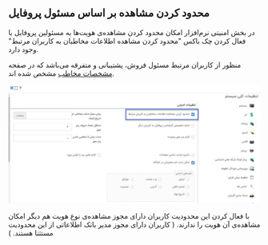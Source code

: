 ##  محدود کردن مشاهده بر اساس مسئول پروفایل



در بخش امنیتی نرم‌افزار امکان محدود کردن مشاهده‌ی هویت‌ها به مسئولین پروفایل با فعال کردن چک باکس "محدود کردن مشاهده اطلاعات مخاطبان به کاربران مرتبط" وجود دارد.

منظور از کاربران مرتبط مسئول فروش، پشتیبانی و متفرقه می‌باشد که در صفحه [مشخصات مخاطب](https://github.com/1stco/PayamGostarDocs/blob/master/help%202.5.4/Integrated-bank/Database/General-specifications/General-specifications.md) مشخص شده اند. 

![](mahdod1.jpg)

با فعال کردن این محدودیت کاربران دارای مجوز مشاهده‌ی نوع هویت هم دیگر امکان مشاهده‌ی آن هویت را ندارند. (  کاربران دارای مجوز مدیر بانک اطلاعاتی از این  محدودیت مستثنا هستند. )
